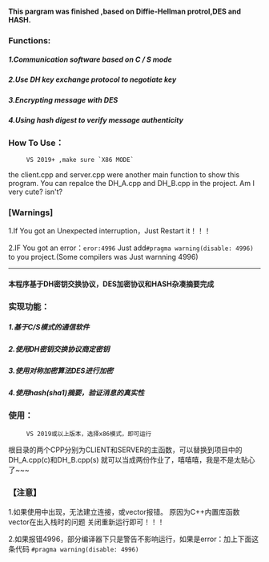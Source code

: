 #### This pargram was finished ,based on Diffie-Hellman protrol,DES and HASH.




### Functions:
   #####   1.Communication software based on C / S mode
   #####   2.Use DH key exchange protocol to negotiate key
   #####   3.Encrypting message with DES
   #####   4.Using hash digest to verify message authenticity


### How To Use：

         VS 2019+ ,make sure `X86 MODE`
  

the client.cpp and server.cpp were another main function to show this program.
You can repalce the DH_A.cpp and DH_B.cpp in the project.
Am I very cute? isn't? 



### [Warnings]

1.If You got an Unexpected interruption，Just Restart it！！！

2.IF You got an error：`eror:4996` Just add`#pragma warning(disable: 4996)` to you project.(Some compilers was Just warnning 4996)


------
#### 本程序基于DH密钥交换协议，DES加密协议和HASH杂凑摘要完成



### 实现功能：
   #####   1.基于C/S模式的通信软件
   #####   2.使用DH密钥交换协议商定密钥
   #####   3.使用对称加密算法DES进行加密
   #####   4.使用hash(sha1)摘要，验证消息的真实性


### 使用：

         VS 2019或以上版本，选择x86模式，即可运行
  
根目录的两个CPP分别为CLIENT和SERVER的主函数，可以替换到项目中的DH_A.cpp(c)和DH_B.cpp(s)
就可以当成两份作业了，嘻嘻嘻，我是不是太贴心了~~~

### 【注意】

1.如果使用中出现，无法建立连接，或vector报错。
原因为C++内置库函数vector在出入栈时的问题
关闭重新运行即可！！！

2.如果报错4996，部分编译器下只是警告不影响运行，如果是error：加上下面这条代码
`#pragma warning(disable: 4996)`


